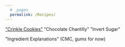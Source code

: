 ```yaml
---
  # _pages
  permalink: /Recipes/
---
```

["Crinkle Cookies"](/chocolate-crinkle-cookies/)
"Chocolate Chantilly"
"Invert Sugar"

"Ingredient Explanations" (CMC, gums for now)
